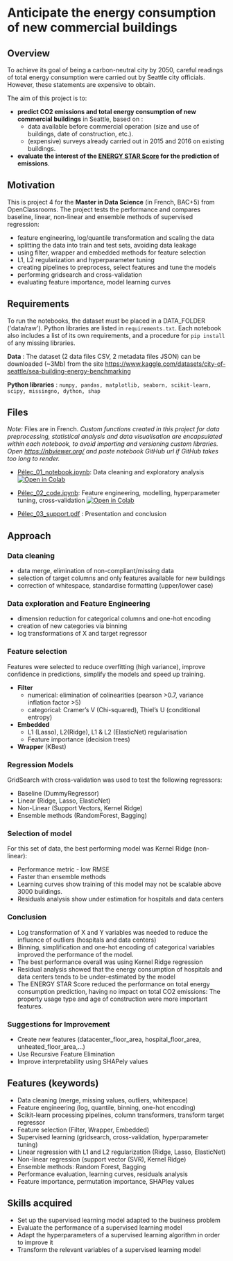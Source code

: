 # Anticipate the energy consumption of new commercial buildings

## Overview

To achieve its goal of being a carbon-neutral city by 2050, careful readings of total energy
consumption were carried out by Seattle city officials. However, these statements are expensive to
obtain.

The aim of this project is to:

- **predict CO2 emissions and total energy consumption of new commercial buildings** in Seattle,
  based on :
  - data available before commercial operation (size and use of buildings, date of construction,
    etc.).
  - (expensive) surveys already carried out in 2015 and 2016 on existing buildings.
- **evaluate the interest of the
  [ENERGY STAR Score](https://www.energystar.gov/buildings/facility-owners-and-managers/existing-buildings/use-portfolio-manager/interpret-your-results/what)
  for the prediction of emissions**.

## Motivation

This is project 4 for the **Master in Data Science** (in French, BAC+5) from OpenClassrooms. The
project tests the performance and compares baseline, linear, non-linear and ensemble methods of
supervised regression:

- feature engineering, log/quantile transformation and scaling the data
- splitting the data into train and test sets, avoiding data leakage
- using filter, wrapper and embedded methods for feature selection
- L1, L2 regularization and hyperparameter tuning
- creating pipelines to preprocess, select features and tune the models
- performing gridsearch and cross-validation
- evaluating feature importance, model learning curves

## Requirements

To run the notebooks, the dataset must be placed in a DATA_FOLDER ('data/raw'). Python libraries are
listed in `requirements.txt`. Each notebook also includes a list of its own requirements, and a
procedure for `pip install` of any missing libraries.

**Data** : The dataset (2 data files CSV, 2 metadata files JSON) can be downloaded (~3Mb) from the
site <https://www.kaggle.com/datasets/city-of-seattle/sea-building-energy-benchmarking>

**Python libraries** :
`numpy, pandas, matplotlib, seaborn, scikit-learn, scipy, missingno, dython, shap`

## Files

_Note:_ Files are in French. _Custom functions created in this project for data preprocessing,
statistical analysis and data visualisation are encapsulated within each notebook, to avoid
importing and versioning custom libraries. Open https://nbviewer.org/ and paste notebook GitHub url
if GitHub takes too long to render._

- [Pélec_01_notebook.ipynb](./Pélec_01_notebook.ipynb): Data cleaning and exploratory analysis
<a href="https://colab.research.google.com/github/mrcreasey/oc-ds-p4-supervised-learning/blob/main/Pélec_01_notebook.ipynb" target="blank"><img src="https://colab.research.google.com/assets/colab-badge.svg" alt="Open in Colab"/></a>
  
- [Pélec_02_code.ipynb](./Pélec_02_code.ipynb): Feature engineering, modelling, hyperparameter tuning, cross-validation
<a href="https://colab.research.google.com/github/mrcreasey/oc-ds-p4-supervised-learning/blob/main/Pélec_02_code.ipynb" target="blank"><img src="https://colab.research.google.com/assets/colab-badge.svg" alt="Open in Colab"/></a>
  
- [Pélec_03_support.pdf](./Pélec_03_support.pdf) : Presentation and conclusion

## Approach

### Data cleaning

- data merge, elimination of non-compliant/missing data
- selection of target columns and only features available for new buildings
- correction of whitespace, standardise formatting (upper/lower case)

### Data exploration and Feature Engineering

- dimension reduction for categorical columns and one-hot encoding
- creation of new categories via binning
- log transformations of X and target regressor

### Feature selection

Features were selected to reduce overfitting (high variance), improve confidence in predictions,
simplify the models and speed up training.

- **Filter**
  - numerical: elimination of colinearities (pearson >0.7, variance inflation factor >5)
  - categorical: Cramer’s V (Chi-squared), Thiel’s U (conditional entropy)
- **Embedded**
  - L1 (Lasso), L2(Ridge), L1 & L2 (ElasticNet) regularisation
  - Feature importance (decision trees)
- **Wrapper** (KBest)

### Regression Models

GridSearch with cross-validation was used to test the following regressors:

- Baseline (DummyRegressor)
- Linear (Ridge, Lasso, ElasticNet)
- Non-Linear (Support Vectors, Kernel Ridge)
- Ensemble methods (RandomForest, Bagging)

### Selection of model

For this set of data, the best performing model was Kernel Ridge (non-linear):

- Performance metric - low RMSE
- Faster than ensemble methods
- Learning curves show training of this model may not be scalable above 3000 buildings.
- Residuals analysis show under estimation for hospitals and data centers

### Conclusion

- Log transformation of X and Y variables was needed to reduce the influence of outliers (hospitals
  and data centers)
- Binning, simplification and one-hot encoding of categorical variables improved the performance of
  the model.
- The best performance overall was using Kernel Ridge regression
- Residual analysis showed that the energy consumption of hospitals and data centers tends to be
  under-estimated by the model
- The ENERGY STAR Score reduced the performance on total energy consumption prediction, having no
  impact on total CO2 emissions: The property usage type and age of construction were more important
  features.

### Suggestions for Improvement

- Create new features (datacenter_floor_area, hospital_floor_area, unheated_floor_area,...)
- Use Recursive Feature Elimination
- Improve interpretability using SHAPely values

## Features (keywords)

- Data cleaning (merge, missing values, outliers, whitespace)
- Feature engineering (log, quantile, binning, one-hot encoding)
- Scikit-learn processing pipelines, column transformers, transform target regressor
- Feature selection (Filter, Wrapper, Embedded)
- Supervised learning (gridsearch, cross-validation, hyperparameter tuning)
- Linear regression with L1 and L2 regularization (Ridge, Lasso, ElasticNet)
- Non-linear regression (support vector (SVR), Kernel Ridge)
- Ensemble methods: Random Forest, Bagging
- Performance evaluation, learning curves, residuals analysis
- Feature importance, permutation importance, SHAPley values

## Skills acquired

- Set up the supervised learning model adapted to the business problem
- Evaluate the performance of a supervised learning model
- Adapt the hyperparameters of a supervised learning algorithm in order to improve it
- Transform the relevant variables of a supervised learning model
